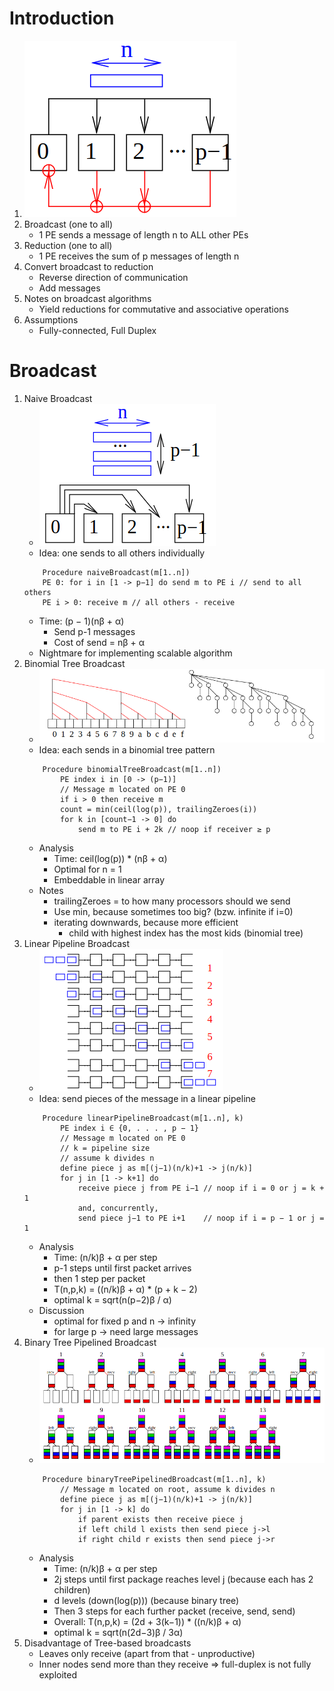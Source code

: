 # Introduction
1. ![image](images/broadcast_and_reduce.png)
1. Broadcast (one to all)
    - 1 PE sends a message of length n to ALL other PEs
1. Reduction (one to all)
    - 1 PE receives the sum of p messages of length n
1. Convert broadcast to reduction
    - Reverse direction of communication
    - Add messages
1. Notes on broadcast algorithms
    - Yield reductions for commutative and associative operations
1. Assumptions
    - Fully-connected, Full Duplex



# Broadcast
1. Naive Broadcast
    - ![image](images/naive_broadcast.png)
    - Idea: one sends to all others individually
    ```
        Procedure naiveBroadcast(m[1..n])
        PE 0: for i in [1 -> p−1] do send m to PE i // send to all others
        PE i > 0: receive m // all others - receive
    ```
    - Time: (p − 1)(nβ + α) 
        * Send p-1 messages
        * Cost of send = nβ + α
    - Nightmare for implementing scalable algorithm
1. Binomial Tree Broadcast
    - ![image](images/binomial_broadcast.png)
    - Idea: each sends in a binomial tree pattern
    ```
        Procedure binomialTreeBroadcast(m[1..n])
            PE index i in [0 -> (p−1)]
            // Message m located on PE 0
            if i > 0 then receive m
            count = min(ceil(log(p)), trailingZeroes(i))
            for k in [count−1 -> 0] do
                send m to PE i + 2k // noop if receiver ≥ p
    ```
    - Analysis
        * Time: ceil(log(p)) * (nβ + α)
        * Optimal for n = 1
        * Embeddable in linear array
    - Notes
        * trailingZeroes = to how many processors should we send
        * Use min, because sometimes too big? (bzw. infinite if i=0)
        * iterating downwards, because more efficient
            + child with highest index has the most kids (binomial tree)
1. Linear Pipeline Broadcast
    - ![image](images/pipeline_broadcast.png)
    - Idea: send pieces of the message in a linear pipeline
    ```
        Procedure linearPipelineBroadcast(m[1..n], k)
            PE index i ∈ {0, . . . , p − 1}
            // Message m located on PE 0
            // k = pipeline size
            // assume k divides n
            define piece j as m[(j−1)(n/k)+1 -> j(n/k)]
            for j in [1 -> k+1] do
                receive piece j from PE i−1 // noop if i = 0 or j = k + 1
                and, concurrently,
                send piece j−1 to PE i+1    // noop if i = p − 1 or j = 1
    ```
    - Analysis
        * Time: (n/k)β + α per step
        * p-1 steps until first packet arrives
        * then 1 step per packet
        * T(n,p,k) = ((n/k)β + α) * (p + k − 2)
        * optimal k = sqrt(n(p−2)β / α)
    - Discussion
        * optimal for fixed p and n -> infinity
        * for large p -> need large messages
1. Binary Tree Pipelined Broadcast
    - ![image](images/binary_pipelined_broadcast.png)
    ```
        Procedure binaryTreePipelinedBroadcast(m[1..n], k)
            // Message m located on root, assume k divides n
            define piece j as m[(j−1)(n/k)+1 -> j(n/k)]
            for j in [1 -> k] do
                if parent exists then receive piece j
                if left child l exists then send piece j->l
                if right child r exists then send piece j->r
    ```
    - Analysis
        * Time: (n/k)β + α per step
        * 2j steps until first package reaches level j (because each has 2 children)
        * d levels (down(log(p))) (because binary tree)
        * Then 3 steps for each further packet (receive, send, send)
        * Overall: T(n,p,k) = (2d + 3(k−1)) * ((n/k)β + α)
        * optimal k = sqrt(n(2d−3)β / 3α)
1. Disadvantage of Tree-based broadcasts
    - Leaves only receive (apart from that - unproductive)
    - Inner nodes send more than they receive => full-duplex is not fully exploited
